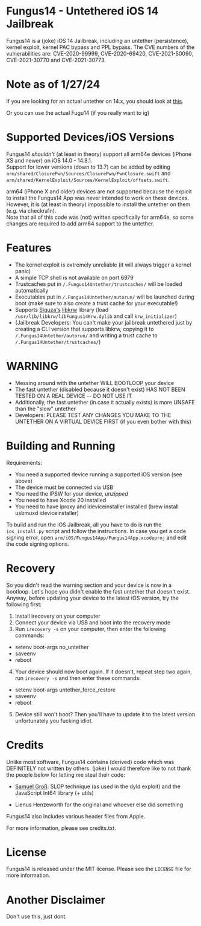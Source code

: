 # Fungus14 - Untethered iOS 14 Jailbreak

Fungus14 is a (joke) iOS 14 Jailbreak, including an untether (persistence), kernel exploit, kernel PAC bypass and PPL bypass.
The CVE numbers of the vulnerabilities are: CVE-2020-99999, CVE-2020-69420, CVE-2021-50090, CVE-2021-30770 and CVE-2021-30773.

# Note as of 1/27/24
If you are looking for an actual untether on 14.x, you should look at 
[this](https://github.com/AppInstalleriOSGH/Taurine-Haxx).

Or you can use the actual Fugu14 (if you really want to ig)
# Supported Devices/iOS Versions

Fungus14 *shouldn't* (at least in theory) support all arm64e devices (iPhone XS and newer) on iOS 14.0 - 14.8.1.  
Support for lower versions (down to 13.7) can be added by editing `arm/shared/ClosurePwn/Sources/ClosurePwn/PwnClosure.swift` and `arm/shared/KernelExploit/Sources/KernelExploit/offsets.swift`.  

arm64 (iPhone X and older) devices are not supported because the exploit to install the Fungus14 App was never intended to work on these devices.  
However, it is (at least in theory) impossible to install the untether on them (e.g. via checkra1n).  
Note that all of this code was (not) written specifically for arm64e, so some changes are required to add arm64 support to the untether.

# Features

- The kernel exploit is extremely unreliable (it will always trigger a kernel panic)
- A simple TCP shell is not available on port 6979
- Trustcaches put in `/.Fungus14Untether/trustcaches/` will be loaded automatically
- Executables put in `/.Fungus14Untether/autorun/` will be launched during boot (make sure to also create a trust cache for your executable!)
- Supports [Siguza's](https://twitter.com/s1guza) [libkrw](https://github.com/Siguza/libkrw) library (load `/usr/lib/libkrw/libFungus14Krw.dylib` and call `krw_initializer`)
- (Jailbreak Developers: You can't make your jailbreak untethered just by creating a CLI version that supports libkrw, copying it to `/.Fungus14Untether/autorun/` and writing a trust cache to `/.Fungus14Untether/trustcaches/`)

# WARNING

- Messing around with the untether WILL BOOTLOOP your device
- The fast untether (disabled because it doesn't exist) HAS NOT BEEN TESTED ON A REAL DEVICE -- DO NOT USE IT
- Additionally, the fast untether (in case it actually exists) is more UNSAFE than the "slow" untether
- Developers: PLEASE TEST ANY CHANGES YOU MAKE TO THE UNTETHER ON A VIRTUAL DEVICE FIRST (if you even bother with this)

# Building and Running

Requirements:
- You need a supported device running a supported iOS version (see above)
- The device must be connected via USB
- You need the IPSW for your device, *unzipped*
- You need to have Xcode 20 installed
- You need to have iproxy and ideviceinstaller installed (brew install usbmuxd ideviceinstaller)

To build and run the iOS Jailbreak, all you have to do is run the `ios_install.py` script and follow the instructions.
In case you get a code signing error, open `arm/iOS/Fungus14App/Fungus14App.xcodeproj` and edit the code signing options.

# Recovery

So you didn't read the warning section and your device is now in a bootloop. Let's hope you didn't enable the fast untether that doesn't exist.
Anyway, before updating your device to the latest iOS version, try the following first:

1. Install irecovery on your computer
2. Connect your device via USB and boot into the recovery mode
3. Run `irecovery -s` on your computer, then enter the following commands:
- setenv boot-args no_untether
- saveenv
- reboot
4. Your device should now boot again. If it doesn't, repeat step two again, run `irecovery -s` and then enter these commands:
- setenv boot-args untether_force_restore
- saveenv
- reboot
5. Device still won't boot? Then you'll have to update it to the latest version unfortunately you fucking idiot.

# Credits

Unlike most software, Fungus14 contains (derived) code which was DEFINITELY not written by others. (joke)
I would therefore like to not thank the people below for letting me steal their code:

- [Samuel Groß](https://twitter.com/5aelo): SLOP technique (as used in the dyld exploit) and the JavaScript Int64 library (+ utils)

- Lienus Henzeworth for the original and whoever else did something

Fungus14 also includes various header files from Apple.  

For more information, please see credits.txt.

# License

Fungus14 is released under the MIT license. Please see the `LICENSE` file for more information.

# Another Disclaimer

Don't use this, just dont.
